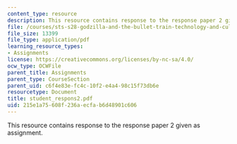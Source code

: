 ```yaml
---
content_type: resource
description: This resource contains response to the response paper 2 given as assignment.
file: /courses/sts-s28-godzilla-and-the-bullet-train-technology-and-culture-in-modern-japan-fall-2005/215e1a75608f236aecfab6d48901c606_student_respons2.pdf
file_size: 13399
file_type: application/pdf
learning_resource_types:
- Assignments
license: https://creativecommons.org/licenses/by-nc-sa/4.0/
ocw_type: OCWFile
parent_title: Assignments
parent_type: CourseSection
parent_uid: c6f4e83e-fc4c-10f2-e4a4-98c15f73db6e
resourcetype: Document
title: student_respons2.pdf
uid: 215e1a75-608f-236a-ecfa-b6d48901c606
---
```

This resource contains response to the response paper 2 given as assignment.